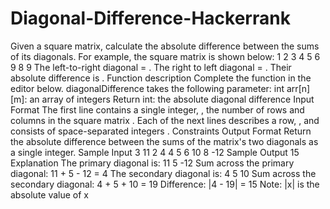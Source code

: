 # Diagonal-Difference-Hackerrank
Given a square matrix, calculate the absolute difference between the sums of its diagonals.  For example, the square matrix  is shown below:  1 2 3 4 5 6 9 8 9   The left-to-right diagonal = . The right to left diagonal = . Their absolute difference is .  Function description  Complete the  function in the editor below.  diagonalDifference takes the following parameter:  int arr[n][m]: an array of integers Return  int: the absolute diagonal difference Input Format  The first line contains a single integer, , the number of rows and columns in the square matrix . Each of the next  lines describes a row, , and consists of  space-separated integers .  Constraints  Output Format  Return the absolute difference between the sums of the matrix's two diagonals as a single integer.  Sample Input  3 11 2 4 4 5 6 10 8 -12 Sample Output  15 Explanation  The primary diagonal is:  11    5      -12 Sum across the primary diagonal: 11 + 5 - 12 = 4  The secondary diagonal is:       4    5 10 Sum across the secondary diagonal: 4 + 5 + 10 = 19 Difference: |4 - 19| = 15  Note: |x| is the absolute value of x
